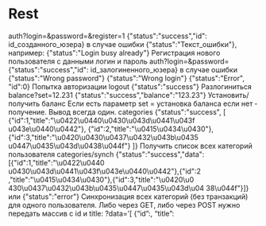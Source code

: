 # Rest

auth?login=<login>&password=<password>&register=1 {"status":"success","id": id_созданного_юзера}
в случае ошибки {"status":"Текст_ошибки"}, например:
{"status":"Login busy already"}
Регистрация нового пользователя с данными логин и пароль
auth?login=<login>&password=<password> {"status":"success","id": id_залогиненного_юзера}
в случае ошибки
{"status":"Wrong password"}
{"status":"Wrong login"}
{"status":"Error", "id":0}
Попытка авторизации
logout {"status":"success"} Разлогиниться
balance?set=12.231 {"status":"success","balance":"123.23"} Установить/получить баланс
Если есть параметр set = установка баланса
если нет ­ получение. Вывод всегда один.
categories {"status":"success", [
{"id":1,"title":"\u0422\u0440\u0430\u043d\u0441\u043f\
u043e\u0440\u0442"},
{"id":2,"title":"\u0415\u0434\u0430"},
{"id":3,"title":"\u0420\u0430\u0437\u0432\u043b\u0435\
u0447\u0435\u043d\u0438\u044f"} ]}
Получить список всех категорий пользователя
categories/synch {"status":"success","data":[{"id":1,"title":"\u0422\u0440\
u0430\u043d\u0441\u043f\u043e\u0440\u0442"},{"id":2
,"title":"\u0415\u0434\u0430"},{"id":3,"title":"\u0420\u0
430\u0437\u0432\u043b\u0435\u0447\u0435\u043d\u04
38\u044f"}]}
или
{"status":"error"}
Синхронизация всех категорий (без транзакций) для одного
пользователя. Либо через GET, либо через POST нужно
передать массив с id и title:
?data=’[ {“id”:<id>, “title”: <title>}, ...]’
categories/add?title=<название_категории> {"status":"success","data":{"title":"Category1","id":9}} Создать категорию и возвращает статус и созданную
категорию (название и id)
categories/edit?title=<новое название категории>&id=<id> {"status":"success","data":{"id":1,"title":"Category"}} Изменить категорию по id
categories/del?id=<id> Удалить категорию по id
